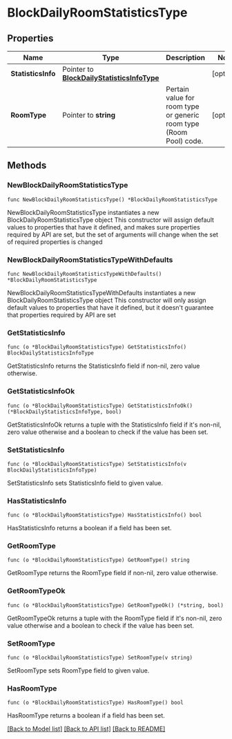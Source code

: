 # BlockDailyRoomStatisticsType

## Properties

Name | Type | Description | Notes
------------ | ------------- | ------------- | -------------
**StatisticsInfo** | Pointer to [**BlockDailyStatisticsInfoType**](BlockDailyStatisticsInfoType.md) |  | [optional] 
**RoomType** | Pointer to **string** | Pertain value for room type or generic room type (Room Pool) code. | [optional] 

## Methods

### NewBlockDailyRoomStatisticsType

`func NewBlockDailyRoomStatisticsType() *BlockDailyRoomStatisticsType`

NewBlockDailyRoomStatisticsType instantiates a new BlockDailyRoomStatisticsType object
This constructor will assign default values to properties that have it defined,
and makes sure properties required by API are set, but the set of arguments
will change when the set of required properties is changed

### NewBlockDailyRoomStatisticsTypeWithDefaults

`func NewBlockDailyRoomStatisticsTypeWithDefaults() *BlockDailyRoomStatisticsType`

NewBlockDailyRoomStatisticsTypeWithDefaults instantiates a new BlockDailyRoomStatisticsType object
This constructor will only assign default values to properties that have it defined,
but it doesn't guarantee that properties required by API are set

### GetStatisticsInfo

`func (o *BlockDailyRoomStatisticsType) GetStatisticsInfo() BlockDailyStatisticsInfoType`

GetStatisticsInfo returns the StatisticsInfo field if non-nil, zero value otherwise.

### GetStatisticsInfoOk

`func (o *BlockDailyRoomStatisticsType) GetStatisticsInfoOk() (*BlockDailyStatisticsInfoType, bool)`

GetStatisticsInfoOk returns a tuple with the StatisticsInfo field if it's non-nil, zero value otherwise
and a boolean to check if the value has been set.

### SetStatisticsInfo

`func (o *BlockDailyRoomStatisticsType) SetStatisticsInfo(v BlockDailyStatisticsInfoType)`

SetStatisticsInfo sets StatisticsInfo field to given value.

### HasStatisticsInfo

`func (o *BlockDailyRoomStatisticsType) HasStatisticsInfo() bool`

HasStatisticsInfo returns a boolean if a field has been set.

### GetRoomType

`func (o *BlockDailyRoomStatisticsType) GetRoomType() string`

GetRoomType returns the RoomType field if non-nil, zero value otherwise.

### GetRoomTypeOk

`func (o *BlockDailyRoomStatisticsType) GetRoomTypeOk() (*string, bool)`

GetRoomTypeOk returns a tuple with the RoomType field if it's non-nil, zero value otherwise
and a boolean to check if the value has been set.

### SetRoomType

`func (o *BlockDailyRoomStatisticsType) SetRoomType(v string)`

SetRoomType sets RoomType field to given value.

### HasRoomType

`func (o *BlockDailyRoomStatisticsType) HasRoomType() bool`

HasRoomType returns a boolean if a field has been set.


[[Back to Model list]](../README.md#documentation-for-models) [[Back to API list]](../README.md#documentation-for-api-endpoints) [[Back to README]](../README.md)


